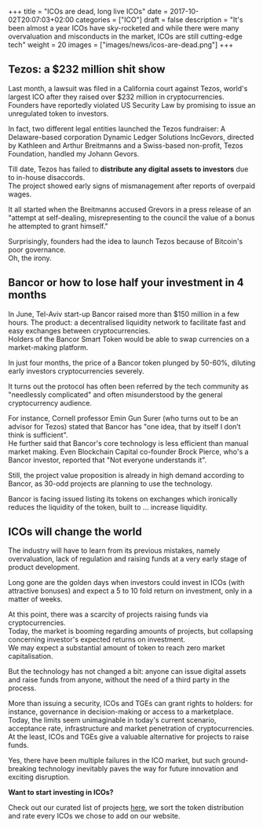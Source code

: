 +++
title = "ICOs are dead, long live ICOs"
date = 2017-10-02T20:07:03+02:00
categories = ["ICO"]
draft = false
description = "It's been almost a year ICOs have sky-rocketed and while there were many overvaluation and misconducts in the market, ICOs are still cutting-edge tech"
weight = 20
images = ["images/news/icos-are-dead.png"]
+++


## Tezos: a $232 million shit show

Last month, a lawsuit was filed in a California court against Tezos, world's largest ICO after they raised over $232 million in cryptocurrencies.  
Founders have reportedly violated US Security Law by promising to issue an unregulated token to investors. 

In fact, two different legal entities launched the Tezos fundraiser:  A Delaware-based corporation Dynamic Ledger Solutions IncGevors, directed by  Kathleen and Arthur Breitmanns and a Swiss-based non-profit, Tezos Foundation, handled my Johann Gevors.

Till date, Tezos has failed to **distribute any digital assets to investors** due to in-house disaccords.   
The project showed early signs of mismanagement after reports of overpaid wages.  

It all started when the Breitmanns accused Grevors in a press release of an "attempt at self-dealing, misrepresenting to the council the value of a bonus he attempted to grant himself."
 
Surprisingly, founders had the idea to launch Tezos because of Bitcoin's poor governance.  
Oh, the irony.

## Bancor or how to lose half your investment in 4 months

In June, Tel-Aviv start-up Bancor raised more than $150 million in a few hours. The product: a decentralised liquidity network to facilitate fast and easy exchanges between cryptocurrencies.  
Holders of the Bancor Smart Token would be able to swap currencies on a market-making platform.  

In just four months, the price of a Bancor token plunged by 50-60%, diluting early investors cryptocurrencies severely.

It turns out the protocol has often been referred by the tech community as "needlessly complicated" and often misunderstood by the general cryptocurrency audience.  

For instance, Cornell professor Emin Gun Surer  (who turns out to be an advisor for Tezos) stated that Bancor has "one idea, that by itself I don’t think is sufficient".  
He further said that Bancor's core technology is less efficient than manual market making. 
Even Blockchain Capital co-founder Brock Pierce, who's a Bancor investor, reported that "Not everyone understands it".

Still, the project value proposition is already in high demand according to Bancor, as 30-odd projects are planning to use the technology.

Bancor is facing issued listing its tokens on exchanges which ironically reduces the liquidity of the token, built to ... increase liquidity.

## ICOs will change the world

The industry will have to learn from its previous mistakes, namely overvaluation, lack of regulation and raising funds at a very early stage of product development.  

Long gone are the golden days when investors could invest in ICOs (with attractive bonuses) and expect a 5 to 10 fold return on investment, only in a matter of weeks.

At this point, there was a scarcity of projects raising funds via cryptocurrencies.   
Today, the market is booming regarding amounts of projects, but collapsing concerning investor's expected returns on investment.  
We may expect a substantial amount of token to reach zero market capitalisation.

But the technology has not changed a bit: anyone can issue digital assets and raise funds from anyone, without the need of a third party in the process. 

More than issuing a security, ICOs and TGEs can grant rights to holders: for instance, governance in decision-making or access to a marketplace.  
Today, the limits seem unimaginable in today's current scenario, acceptance rate, infrastructure and market penetration of cryptocurrencies.  
At the least, ICOs and TGEs give a valuable alternative for projects to raise funds.

Yes, there have been multiple failures in the ICO market, but such ground-breaking technology inevitably paves the way for future innovation and exciting disruption.  


**Want to start investing in ICOs?** 

Check out our curated list of projects [here](tropyc.co/token-sales), we sort the token distribution and rate every ICOs we chose to add on our website.



